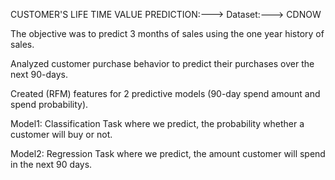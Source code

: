 CUSTOMER'S LIFE TIME VALUE PREDICTION:--->
Dataset:---> CDNOW


The objective was to predict 3 months of sales using the one year history of sales.

Analyzed customer purchase behavior to predict their purchases over the next 90-days. 

Created (RFM) features for 2 predictive models (90-day spend amount and spend probability).

Model1:
Classification Task where we predict, the probability whether a customer will buy or not.

Model2: 
Regression Task where we predict, the amount customer will spend in the next 90 days.


